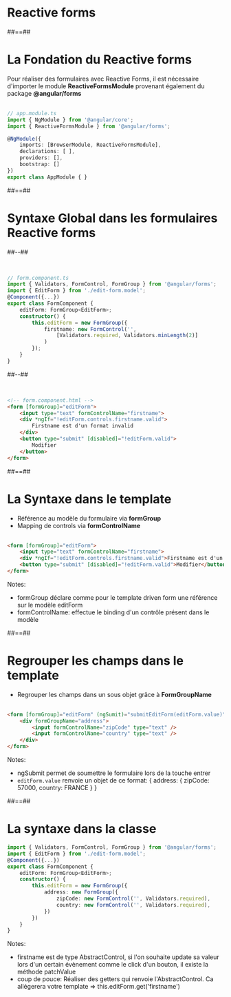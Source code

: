 <!-- .slide: class="transition-bg-grey-1 underline" -->
# Reactive forms

##==##

<!-- .slide: class="with-code inconsolata" -->
# La Fondation du Reactive forms
Pour réaliser des formulaires avec Reactive Forms, il est nécessaire d'importer le module <b>ReactiveFormsModule</b> provenant également du package <b>@angular/forms</b>
<br><br>

```typescript
// app.module.ts
import { NgModule } from '@angular/core';
import { ReactiveFormsModule } from '@angular/forms';

@NgModule({
    imports: [BrowserModule, ReactiveFormsModule],
    declarations: [ ],
    providers: [],
    bootstrap: []
})
export class AppModule { }
```
<!-- .element: class="big-code" -->

##==##

<!-- .slide: class="two-column-layout" -->
# Syntaxe Global dans les formulaires Reactive forms
##--##
<!-- .slide: class="with-code inconsolata" -->
<br>

```typescript
// form.component.ts
import { Validators, FormControl, FormGroup } from '@angular/forms';
import { EditForm } from './edit-form.model';
@Component({...})
export class FormComponent {
    editForm: FormGroup<EditForm>;
    constructor() {
        this.editForm = new FormGroup({
            firstname: new FormControl('',
                [Validators.required, Validators.minLength(2)]
            )
        });
    }
}
```
<!-- .element: class="big-code" -->

##--##
<!-- .slide: class="with-code inconsolata" -->
<br>

```html
<!-- form.component.html -->
<form [formGroup]="editForm">
    <input type="text" formControlName="firstname">
    <div *ngIf="!editForm.controls.firstname.valid">
        Firstname est d'un format invalid
    </div>
    <button type="submit" [disabled]="!editForm.valid">
        Modifier
    </button>
</form>
```

<!-- .element: class="big-code" -->

##==##
<!-- .slide: class="with-code inconsolata" -->
# La Syntaxe dans le template

- Référence au modèle du formulaire via <b>formGroup</b>
- Mapping de controls via <b>formControlName</b><br><br>

```html
<form [formGroup]="editForm">
    <input type="text" formControlName="firstname">
    <div *ngIf="!editForm.controls.firstname.valid">Firstname est d'un format invalid</div>
    <button type="submit" [disabled]="!editForm.valid">Modifier</button>
</form>
```
<!-- .element: class="big-code" -->
Notes:
- formGroup déclare comme pour le template driven form une référence sur le modèle editForm
- formControlName: effectue le binding d'un contrôle présent dans le modèle

##==##

<!-- .slide: class="with-code inconsolata" -->
# Regrouper les champs dans le template

- Regrouper les champs dans un sous objet grâce à <b>FormGroupName</b> <br><br>

```html
<form [formGroup]="editForm" (ngSumit)="submitEditForm(editForm.value)">
    <div formGroupName="address">
        <input formControlName="zipCode" type="text" />
        <input formControlName="country" type="text" />
    </div>
</form>
```
<!-- .element: class="big-code" -->
Notes:
- ngSubmit permet de soumettre le formulaire lors de la touche entrer
- `editForm.value` renvoie un objet de ce format: { address: { zipCode: 57000, country: FRANCE } }

##==##

<!-- .slide: class="with-code inconsolata" -->
# La syntaxe dans la classe

```typescript
import { Validators, FormControl, FormGroup } from '@angular/forms';
import { EditForm } from './edit-form.model';
@Component({...})
export class FormComponent {
    editForm: FormGroup<EditForm>;
    constructor() {
        this.editForm = new FormGroup({
            address: new FormGroup({
                zipCode: new FormControl('', Validators.required),
                country: new FormControl('', Validators.required),
            })
        })
    }
}
```
<!-- .element: class="big-code" -->
Notes:
- firstname est de type AbstractControl, si l'on souhaite update sa valeur lors d'un certain évènement comme le click d'un bouton, il existe la méthode patchValue
- coup de pouce: Réaliser des getters qui renvoie l'AbstractControl. Ca allégerera votre template => this.editForm.get('firstname')
